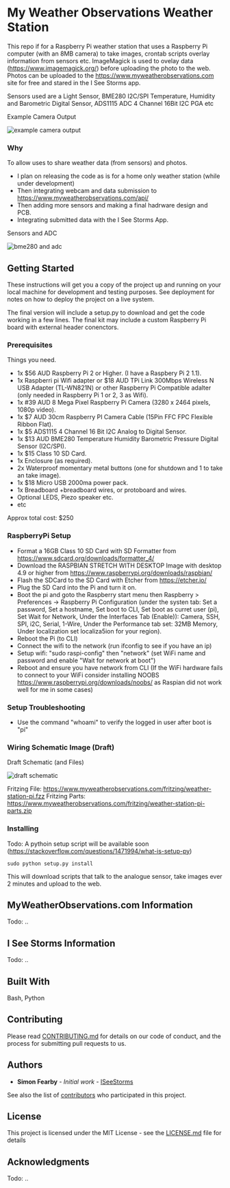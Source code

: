 # My Weather Observations Weather Station 

This repo if for a Raspberry Pi weather station that uses a Raspberry Pi computer (with an 8MB camera) to take images, crontab scripts overlay information from sensors etc. ImageMagick is used to ovelay data (https://www.imagemagick.org/) before uploading the photo to the web.  Photos can be uploaded to the https://www.myweatherobservations.com site for free and stared in the I See Storms app.

Sensors used are a Light Sensor, BME280 I2C/SPI Temperature, Humidity and Barometric Digital Sensor, ADS1115 ADC 4 Channel 16Bit I2C PGA etc 

Example Camera Output

![example camera output](https://www.myweatherobservations.com/fritzing/camera.png)

### Why

To allow uses to share weather data (from sensors) and photos.

* I plan on releasing the code as is for a home only weather station (while under development)
* Then integrating webcam and data submission to https://www.myweatherobservations.com/api/
* Then adding more sensors and making a final hadrware design and PCB. 
* Integrating submitted data with the I See Storms App.

Sensors and ADC

![bme280 and adc](https://www.myweatherobservations.com/fritzing/sensors.jpg)

## Getting Started

These instructions will get you a copy of the project up and running on your local machine for development and testing purposes. See deployment for notes on how to deploy the project on a live system.

The final version will include a setup.py to download and get the code working in a few lines. The final kit may include a custom Raspberry Pi board with external header conenctors.

### Prerequisites

Things you need.

* 1x $56 AUD Raspberry Pi 2 or Higher. (I have a Raspbery Pi 2 1.1).
* 1x Raspberri pi Wifi adapter or $18 AUD TPi Link 300Mbps Wireless N USB Adapter (TL-WN821N) or other Raspberry Pi Compatible adalter (only needed in Raspberry Pi 1 or 2, 3 as Wifi).
* 1x #39 AUD 8 Mega Pixel Raspberry Pi Camera (3280 x 2464 pixels, 1080p video).
* 1x $7 AUD 30cm Raspberry PI Camera Cable (15Pin FFC FPC Flexible Ribbon Flat).
* 1x $5 ADS1115 4 Channel 16 Bit I2C Analog to Digital Sensor.
* 1x $13 AUD BME280 Temperature Humidity Barometric Pressure Digital Sensor (I2C/SPI).
* 1x $15 Class 10 SD Card.
* 1x Enclosure (as required).
* 2x Waterproof momentary metal buttons (one for shutdown and 1 to take an take image).
* 1x $18 Micro USB 2000ma power pack.
* 1x Breadboard +breadboard wires, or protoboard and wires.
* Optional LEDS, Piezo speaker etc.
* etc

Approx total cost: $250

### RaspberryPi Setup

* Format a 16GB Class 10 SD Card with SD Formatter from https://www.sdcard.org/downloads/formatter_4/
* Download the RASPBIAN STRETCH WITH DESKTOP Image with desktop 4.9 or higher from https://www.raspberrypi.org/downloads/raspbian/ 
* Flash the SDCard to the SD Card with Etcher from https://etcher.io/
* Plug the SD Card into the Pi and turn it on.
* Boot the pi and goto the Raspberry start menu then Raspberry > Preferences -> Raspberry Pi Configuration (under the systen tab: Set a password, Set a hostname, Set boot to CLI, Set boot as curret user (pi), Set Wait for Network, Under the Interfaces Tab (Enable)): Camera, SSH, SPI, i2C, Serial, 1-Wire, Under the Performance tab set: 32MB Memory, Under localization set localiza5ion for your region).
* Reboot the Pi (to CLI)
* Connect the wifi to the network (run ifconfig to see if you have an ip)
* Setup wifi: "sudo raspi-config" then "network" (set WiFi name and password and enable "Wait for network at boot")
* Reboot and ensure you have network from CLI (If the WiFi hardware fails to connect to your WiFi consider installing NOOBS https://www.raspberrypi.org/downloads/noobs/ as Raspian did not work well for me in some cases)


### Setup Troubleshooting

* Use the command "whoami" to verify the logged in user after boot is "pi"

### Wiring Schematic Image (Draft)

Draft Schematic (and Files)

![draft schematic](https://www.myweatherobservations.com/fritzing/alpha-prototype.jpg)

Fritzing File: https://www.myweatherobservations.com/fritzing/weather-station-pi.fzz
Fritzing Parts: https://www.myweatherobservations.com/fritzing/weather-station-pi-parts.zip

### Installing

Todo: A pythoin setup script will be available soon (https://stackoverflow.com/questions/1471994/what-is-setup-py)
 
```
sudo python setup.py install
```

This will download scripts that talk to the analogue sensor, take images ever 2 minutes and upload to the web. 


## MyWeatherObservations.com Information

Todo: ..

## I See Storms Information

Todo: ..

## Built With

Bash, Python

## Contributing

Please read [CONTRIBUTING.md](https://gist.github.com/PurpleBooth/b24679402957c63ec426) for details on our code of conduct, and the process for submitting pull requests to us.


## Authors

* **Simon Fearby** - *Initial work* - [ISeeStorms](https://github.com/iseestorms)

See also the list of [contributors](https://github.com/iseestorms?tab=contributors) who participated in this project.

## License

This project is licensed under the MIT License - see the [LICENSE.md](LICENSE.md) file for details

## Acknowledgments

Todo: ..
